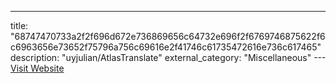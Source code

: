 ---
title: "68747470733a2f2f696d672e736869656c64732e696f2f6769746875622f6c6963656e73652f75796a756c69616e2f41746c61735472616e736c617465"
description: "uyjulian/AtlasTranslate"
external_category: "Miscellaneous"
---[Visit Website](https://camo.githubusercontent.com/6edd95be3555e397fb337e3a56626c209d9dea2832c98cec8fdbcc49ba908907/68747470733a2f2f696d672e736869656c64732e696f2f6769746875622f6c6963656e73652f75796a756c69616e2f41746c61735472616e736c617465)

